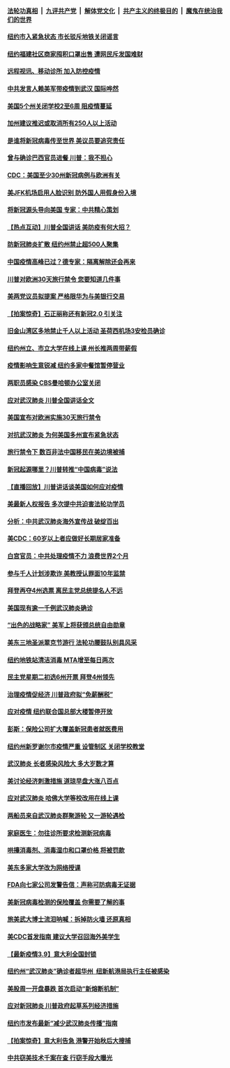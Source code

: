 ####  [法轮功真相](../../../../basic/blob/master/README.md?t=03132126) &nbsp;|&nbsp; [九评共产党](../../../../9ping.md/blob/master/README.md?t=03132126) &nbsp;|&nbsp; [解体党文化](../../../../jtdwh.md/blob/master/README.md?t=03132126)  &nbsp;|&nbsp; [共产主义的终极目的](../../../../gczydzjmd.md/blob/master/README.md?t=03132126) &nbsp;|&nbsp; [魔鬼在统治我们的世界](../../../../mgztzwmdsj.md/blob/master/README.md?t=03132126) 

#### [纽约市入紧急状态  市长驳斥地铁关闭谣言](../pages/nsc412/n11937384.md?t=03132126) 

#### [纽约福建社区商家囤积口罩出售 遭网民斥发国难财](../pages/nsc412/n11937354.md?t=03132126) 

#### [远程视讯、移动诊所  加入防控疫情](../pages/nsc412/n11937370.md?t=03132126) 

#### [中共发言人赖美军带疫情到武汉 国际哗然](../pages/nsc412/n11936484.md?t=03132126) 

#### [美国5个州关闭学校2至6周 阻疫情蔓延](../pages/nsc412/n11937190.md?t=03132126) 

#### [加州建议推迟或取消所有250人以上活动](../pages/nsc412/n11937373.md?t=03132126) 

#### [是谁将新冠病毒传至世界 美议员要追究责任](../pages/nsc412/n11936827.md?t=03132126) 

#### [曾与确诊巴西官员进餐 川普：我不担心](../pages/nsc412/n11936958.md?t=03132126) 

#### [CDC：美国至少30州新冠病例与欧洲有关](../pages/nsc412/n11936623.md?t=03132126) 

#### [美JFK机场启用人脸识别 防外国人用假身份入境](../pages/nsc412/n11936511.md?t=03132126) 

#### [将新冠源头导向美国 专家：中共精心策划](../pages/nsc412/n11936432.md?t=03132126) 

#### [【热点互动】川普全国讲话 美防疫有何大招？](../pages/nsc412/n11936288.md?t=03132126) 

#### [防新冠肺炎扩散 纽约州禁止超500人聚集](../pages/nsc412/n11936400.md?t=03132126) 

#### [中国疫情高峰已过？德专家：隔离解除还会再来](../pages/nsc412/n11935994.md?t=03132126) 

#### [川普对欧洲30天旅行禁令 您要知道几件事](../pages/nsc412/n11935870.md?t=03132126) 

#### [美两党议员拟提案 严格限华为与美银行交易](../pages/nsc412/n11935733.md?t=03132126) 

#### [【拍案惊奇】石正丽称还有新冠2.0 引关注](../pages/nsc412/n11934119.md?t=03132126) 

#### [旧金山湾区多地禁止千人以上活动  圣荷西机场3安检员确诊](../pages/nsc412/n11934646.md?t=03132126) 

#### [纽约州立、市立大学在线上课 州长推两周带薪假](../pages/nsc412/n11934353.md?t=03132126) 

#### [疫情影响生意锐减  纽约多家中餐馆暂停营业](../pages/nsc412/n11934327.md?t=03132126) 

#### [两职员感染  CBS曼哈顿办公室关闭](../pages/nsc412/n11934324.md?t=03132126) 

#### [应对武汉肺炎 川普全国讲话全文](../pages/nsc412/n11934150.md?t=03132126) 

#### [美国宣布对欧洲实施30天旅行禁令](../pages/nsc412/n11933815.md?t=03132126) 

#### [对抗武汉肺炎 为何美国多州宣布紧急状态](../pages/nsc412/n11933167.md?t=03132126) 

#### [旅行禁令下 数百非法中国移民在美边境被捕](../pages/nsc412/n11933581.md?t=03132126) 

#### [新冠起源哪里？川普转推“中国病毒”说法](../pages/nsc412/n11933596.md?t=03132126) 

#### [【直播回放】川普讲话谈美国如何应对疫情](../pages/nsc412/n11933533.md?t=03132126) 

#### [美最新人权报告 多次提中共迫害法轮功学员](../pages/nsc412/n11933487.md?t=03132126) 

#### [分析：中共武汉肺炎海外宣传战 破绽百出](../pages/nsc412/n11933338.md?t=03132126) 

#### [美CDC：60岁以上者应做好长期居家准备](../pages/nsc412/n11933128.md?t=03132126) 

#### [白宫官员：中共处理疫情不力 浪费世界2个月](../pages/nsc412/n11932744.md?t=03132126) 

#### [参与千人计划涉欺诈 美教授认罪面10年监禁](../pages/nsc412/n11932927.md?t=03132126) 

#### [拜登再夺4州选票 离民主党总统提名人不远](../pages/nsc412/n11932668.md?t=03132126) 

#### [美国现有逾一千例武汉肺炎确诊](../pages/nsc412/n11932451.md?t=03132126) 

#### [“出色的战略家” 美军上将获颁总统自由勋章](../pages/nsc412/n11932193.md?t=03132126) 

#### [美东三地圣派翠克节游行  法轮功腰鼓队别具风采](../pages/nsc412/n11931646.md?t=03132126) 

#### [纽约地铁站清洁消毒  MTA增至每日两次](../pages/nsc412/n11931570.md?t=03132126) 

#### [民主党星期二初选6州开票 拜登4州领先](../pages/nsc412/n11931114.md?t=03132126) 

#### [治理疫情促经济 川普政府拟“免薪酬税”](../pages/nsc412/n11931088.md?t=03132126) 

#### [应对疫情 纽约联合国总部大楼暂停开放](../pages/nsc412/n11930658.md?t=03132126) 

#### [彭斯：保险公司扩大覆盖新冠患者就医费用](../pages/nsc412/n11930726.md?t=03132126) 

#### [纽约州新罗谢尔市疫情严重  设管制区 关闭学校教堂](../pages/nsc412/n11930740.md?t=03132126) 

#### [武汉肺炎 长者感染风险大 多大岁数才算](../pages/nsc412/n11930449.md?t=03132126) 

#### [美讨论经济刺激措施 道琼早盘大涨八百点](../pages/nsc412/n11930191.md?t=03132126) 

#### [应对武汉肺炎 哈佛大学等校改用在线上课](../pages/nsc412/n11930193.md?t=03132126) 

#### [两船员来自武汉肺炎群聚游轮 又一游轮遇检](../pages/nsc412/n11929594.md?t=03132126) 

#### [家庭医生：勿往诊所要求检测新冠病毒](../pages/nsc412/n11928883.md?t=03132126) 

#### [哄擡消毒剂、消毒湿巾和口罩价格  将被罚款](../pages/nsc412/n11928907.md?t=03132126) 

#### [美东多家大学改为网络授课](../pages/nsc412/n11928896.md?t=03132126) 

#### [FDA向七家公司发警告信：声称可防病毒无证据](../pages/nsc412/n11928912.md?t=03132126) 

#### [美新冠病毒检测的保险覆盖 你需要了解的事](../pages/nsc412/n11928755.md?t=03132126) 

#### [旅美武大博士流泪呐喊：拆掉防火墙 还原真相](../pages/nsc412/n11928097.md?t=03132126) 

#### [美CDC首发指南 建议大学召回海外美学生](../pages/nsc412/n11928060.md?t=03132126) 

#### [【最新疫情3.9】意大利全国封锁](../pages/nsc412/n11925735.md?t=03132126) 

#### [纽约州“武汉肺炎”确诊者超华州  纽新航港局执行主任被感染](../pages/nsc412/n11927714.md?t=03132126) 

#### [美股周一开盘暴跌 首次启动“新熔断机制”](../pages/nsc412/n11927447.md?t=03132126) 

#### [应对新冠肺炎 川普政府起草系列经济措施](../pages/nsc412/n11927327.md?t=03132126) 

#### [纽约市发布最新“减少武汉肺炎传播”指南](../pages/nsc412/n11926234.md?t=03132126) 

#### [【拍案惊奇】意大利告急 港警开始秋后大搜捕](../pages/nsc412/n11926063.md?t=03132126) 

#### [中共窃美技术千案在查 行窃手段大曝光](../pages/nsc412/n11874117.md?t=03132126) 

